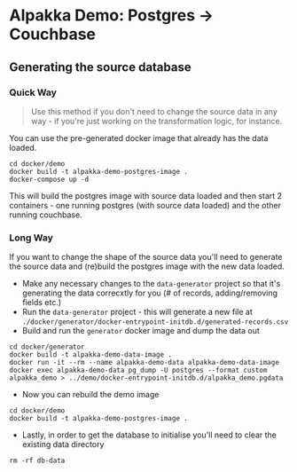 # Alpakka Demo: Postgres -> Couchbase

## Generating the source database

### Quick Way

> Use this method if you don't need to change the source data in any way - if you're just working on the transformation logic, for instance.

You can use the pre-generated docker image that already has the data loaded.

```shell script
cd docker/demo
docker build -t alpakka-demo-postgres-image .
docker-compose up -d
```

This will build the postgres image with source data loaded and then start 2 containers - one running postgres (with source data loaded) and the other running couchbase.

### Long Way

If you want to change the shape of the source data you'll need to generate the source data and (re)build the postgres image with the new data loaded.

* Make any necessary changes to the `data-generator` project so that it's generating the data correcxtly for you (# of records, adding/removing fields etc.)
* Run the `data-generator` project - this will generate a new file at `./docker/generator/docker-entrypoint-initdb.d/generated-records.csv`
* Build and run the `generator` docker image and dump the data out

```shell script
cd docker/generator
docker build -t alpakka-demo-data-image .
docker run -it --rm --name alpakka-demo-data alpakka-demo-data-image
docker exec alpakka-demo-data pg_dump -U postgres --format custom alpakka_demo > ../demo/docker-entrypoint-initdb.d/alpakka_demo.pgdata
```

* Now you can rebuild the demo image

```shell script
cd docker/demo
docker build -t alpakka-demo-postgres-image .
```

* Lastly, in order to get the database to initialise you'll need to clear the existing data directory

```shell script
rm -rf db-data
```
